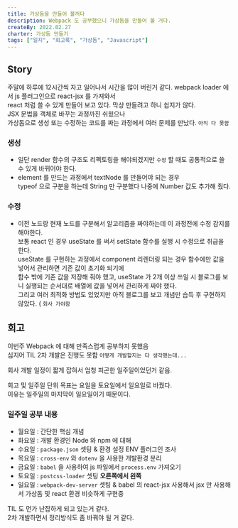 ```yaml
---
title: 가상돔을 만들어 볼꺼다
description: Webpack 도 공부했으니 가상돔을 만들어 볼 거다.
createBy: 2022.02.27
charter: 가상돔 만들기
tags: ["일지", "회고록", "가상돔", "Javascript"]
---
```


## Story

주말에 하루에 12시간씩 자고 일어나서 시간을 많이 버린거 같다.
webpack loader 에서 js 플러그인으로 react-jsx 를 가져와서  
react 처럼 쓸 수 있게 만들어 보고 있다.
막상 만들려고 하니 쉽지가 않다.  
JSX 문법을 객체로 바꾸는 과정까진 쉬웠으나  
가상돔으로 생성 또는 수정하는 코드를 짜는 과정에서 여러 문제를 만났다. `아직 다 못함`

### 생성

-   일단 render 함수의 구조도 리펙토링을 해야되겠지만 `수정` 할 때도 공통적으로 쓸 수 있게 바뀌어야 한다.
-   element 를 만드는 과정에서 textNode 를 만들어야 되는 경우  
    typeof 으로 구분을 하는데 String 만 구분했다 나중에 Number 값도 추가해 줬다.

### 수정

-   이전 노드랑 현재 노드를 구분해서 알고리즘을 짜야하는데 이 과정전에 수정 감지를 해야한다.  
    보통 react 인 경우 useState 를 써서 setState 함수를 실행 시 수정으로 취급을 한다.  
    useState 를 구현하는 과정에서 component 리렌더링 되는 경우 함수에만 값을 넣어서 관리하면 기존 값이 초기화 되기에  
    함수 밖에 기존 값을 저장해 줘야 했고, useState 가 2개 이상 쓰일 시 블로그를 보니 실행되는 순서대로 배열에 값을 넣어서 관리하게 짜야 했다.  
    그리고 여러 최적화 방법도 있었지만 아직 블로그를 보고 개념만 습득 후 구현하지 않았다. ( `회사 가야함`

## 회고

이번주 Webpack 에 대해 만족스럽게 공부하지 못했음  
심지어 TIL 2차 개발은 진행도 못함 `어떻게 개발할지는 다 생각했는데...`

회사 개발 일정이 짧게 잡혀서 엄청 피곤한 일주일이었던거 같음.

회고 및 일주일 단위 목표는 요일을 토요일에서 일요일로 바꿨다.  
이유는 일주일의 마지막이 일요일이기 때문이다.

### 일주일 공부 내용

-   월요일 : 간단한 핵심 개념
-   화요일 : 개발 환경인 Node 와 npm 에 대해
-   수요일 : `package.json` 셋팅 & 환경 설정 ENV 플러그인 조사
-   목요일 : `cross-env` 와 `dotenv` 을 사용한 개발환경 분리
-   금요일 : `babel` 을 사용하여 js 파일에서 `process.env` 가져오기
-   토요일 : `postcss-loader` 셋팅 **오른쪽에서 왼쪽**
-   일요일 : `webpack-dev-server` 셋팅 & babel 의 react-jsx 사용해서 jsx 만 사용해서 가상돔 및 react 환경 비슷하게 구현중

TIL 도 먼가 난잡하게 되고 있는거 같다.  
2차 개발하면서 정리방식도 좀 바꿔야 될 거 같다.
